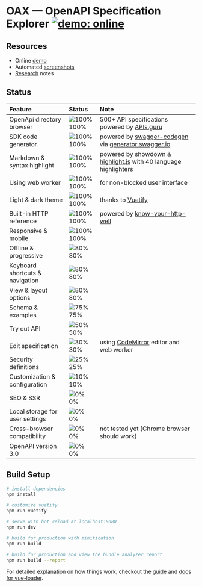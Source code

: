 # OAX &mdash; OpenAPI Specification Explorer [![demo: online](https://img.shields.io/badge/demo-online-brightgreen.svg?style=flat-square)](https://darosh.github.io/oax/)

## Resources

* Online [demo](https://darosh.github.io/oax/)
* Automated [screenshots](./doc/screenshots/README.md)
* [Research](./doc/RESEARCH.md) notes

## Status

|Feature|Status|Note|
|:---|:---|:---|
|OpenApi directory browser|![100%](https://placehold.it/12/44cc11?text=+) 100%| 500+ API specifications powered by [APIs.guru](https://apis.guru/openapi-directory/)
|SDK code generator|![100%](https://placehold.it/12/44cc11?text=+) 100%| powered by [swagger-codegen](https://github.com/swagger-api/swagger-codegen) via [generator.swagger.io](https://generator.swagger.io/) 
|Markdown & syntax highlight|![100%](https://placehold.it/12/44cc11?text=+) 100%| powered by [showdown](https://github.com/showdownjs/showdown) & [highlight.js](https://highlightjs.org/) with 40 language highlighters 
|Using web worker|![100%](https://placehold.it/12/44cc11?text=+) 100%| for non-blocked user interface
|Light & dark theme|![100%](https://placehold.it/12/44cc11?text=+) 100%| thanks to [Vuetify](https://vuetifyjs.com/)
|Built-in HTTP reference|![100%](https://placehold.it/12/44cc11?text=+) 100%| powered by [know-your-http-well](https://github.com/for-GET/know-your-http-well) 
|Responsive & mobile|![100%](https://placehold.it/12/44cc11?text=+) 100%|  
|Offline & progressive|![80%](https://placehold.it/12/44cc11?text=+) 80%| 
|Keyboard shortcuts & navigation|![80%](https://placehold.it/12/44cc11?text=+) 80%|
|View & layout options|![80%](https://placehold.it/12/44cc11?text=+) 80%| 
|Schema & examples|![75%](https://placehold.it/12/dfb317?text=+) 75%| 
|Try out API|![50%](https://placehold.it/12/dfb317?text=+) 50%| 
|Edit specification|![30%](https://placehold.it/12/dfb317?text=+) 30%| using [CodeMirror](http://codemirror.net/) editor and web worker
|Security definitions|![25%](https://placehold.it/12/e05d44?text=+) 25%| 
|Customization & configuration|![10%](https://placehold.it/12/e05d44?text=+) 10%| 
|SEO & SSR|![0%](https://placehold.it/12/e05d44?text=+) 0%| 
|Local storage for user settings|![0%](https://placehold.it/12/e05d44?text=+) 0%| 
|Cross-browser compatibility|![0%](https://placehold.it/12/e05d44?text=+) 0%| not tested yet (Chrome browser should work) 
|OpenAPI version 3.0|![0%](https://placehold.it/12/e05d44?text=+) 0%|

## Build Setup

``` bash
# install dependencies
npm install

# customize vuetify
npm run vuetify

# serve with hot reload at localhost:8080
npm run dev

# build for production with minification
npm run build

# build for production and view the bundle analyzer report
npm run build --report
```

For detailed explanation on how things work, checkout the [guide](http://vuejs-templates.github.io/webpack/) and [docs for vue-loader](http://vuejs.github.io/vue-loader).
